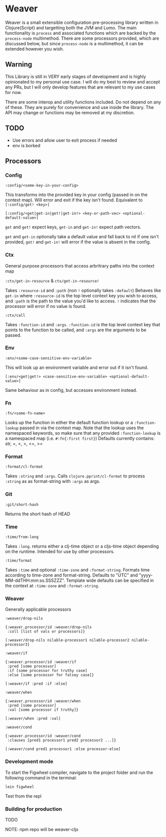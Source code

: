 # Weaver

Weaver is a small extensible configuration pre-processing library written in Clojure(Script) and targetting both the JVM and Lumo.
The main functionality is `process` and associated functions which are backed by the `process-node` multimethod.
There are some processors provided, which are discussed below, but since `process-node` is a multimethod, it can be extended however you wish.

## Warning

This Library is still in VERY early stages of development and is highly opinionated to my personal use case.
I will do my best to review and accept any PRs, but I will only develop features that are relevant to my use cases for now.

There are some interop and utility functions included. Do not depend on any of these. They are purely for convenience and use inside the library. The API may change or functions may be removed at my discretion.

## TODO

 - Use errors and allow user to exit process if needed
 - env is borked

## Processors

### Config

`:config/<some-key-in-your-config>`

This transforms into the provided key in your config (passed in on the context map).
Will error and exit if the key isn't found. Equivalent to `[:config/get! <key>]`


`[:config/<get|get-in|get!|get-in!> <key-or-path-vec> <optional-default-value>]`

`get` and `get!` expect keys, `get-in` and `get-in!` expect path vectors.

`get` and `get-in` optionally take a default value and fall back to nil if one isn't provided, 
`get!` and `get-in!` will error if the value is absent in the config.

### Ctx

General purpose processors that access arbritrary paths into the context map

`:ctx/get-in-resource` & `ctx/get-in-resource!`

Takes `:resource-id` and `:path` (non `!` optionally takes `:default`)
Behaves like `get-in` where `:resource-id` is the top level context key you wish to access, and `:path` is the path to the value you'd like to access.
`!` indicates that the processor will error if no value is found.

`:ctx/call`

Takes `:function-id` and `:args`. `:function-id` is the top level context key that points to the function to be called, and `:args` are the arguments to be passed.

### Env

`:env/<some-case-sensitive-env-variable>`

This will look up an environment variable and error out if it isn't found.

`[:env/<get|get!> <case-sensitive-env-variable> <optional-default-value>]`

Same behaviour as in config, but accesses environment instead.

### Fn

`:fn/<some-fn-name>`

Looks up the function in either the default function lookup or a `:function-lookup` passed in via the context map.
Note that the lookup uses the namespaced keywords, so make sure that any provided `:function-lookup` is a namespaced map (i.e. `#:fn{:first first}`)
Defaults currently contains: str, =, <, >, <=, >= 


### Format

`:format/cl-format`

Takes `:string` and `:args`. Calls `clojure.pprint/cl-format` to process `:string` as as format-string with `:args` as args.

### Git

`:git/short-hash`

Returns the short hash of HEAD

### Time

`:time/from-long`

Takes `:long`. returns either a clj-time object or a cljs-time object depending on the runtime. Intended for use by other processors.

`:time/format`

Takes `:time` and optional `:time-zone` and `:format-string`. Formats time according to time-zone and format-string. Defaults to "UTC" and "yyyy-MM-ddTHH:mm:ss.SSSZZZ".
Template wide defaults can be specified in the context at `:time-zone` and `:format-string`.

### Weaver

Generally applicable processors

`:weaver/drop-nils`

```
{:weaver.processor/id :weaver/drop-nils
 :coll [list of vals or processors]}
```

```
[:weaver/drop-nils nilable-processor1 nilable-processor2 nilable-processor3]
```

`:weaver/if`

```
{:weaver.processor/id :weaver/if
 :pred [some processor]
 :if [some processor for truthy case]
 :else [some processor for falsey case]}
```

```
[:weaver/if :pred :if :else]
```
`:weaver/when`

```
{:weaver.processor/id :weaver/when
 :pred [some processor]
 :val [some processor if truthy]}
```

```
[:weaver/when :pred :val]
```

`:weaver/cond`

```
{:weaver.processor/id :weaver/cond
 :clauses [pred1 processor1 pred2 processor2 ...]}
```

```
[:weaver/cond pred1 processor1 :else processor-else]
```


### Development mode

To start the Figwheel compiler, navigate to the project folder and run the following command in the terminal:

```
lein figwheel
```

Test from the repl

### Building for production

TODO

NOTE: npm repo will be weaver-cljs
